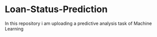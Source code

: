 # Loan-Status-Prediction
In this repository i am uploading a predictive analysis task of Machine Learning 
